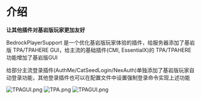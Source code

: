 # 介绍
**让其他插件对基岩版玩家更加友好**  
  
BedrockPlayerSupport 是一个优化基岩版玩家体验的插件，给服务器添加了基岩版 TPA/TPAHERE GUI，给主流的基础插件(CMI, EssentialX)的 TPA/TPAHERE 功能增加了基岩版GUI  
  
给部分主流登录插件(AuthMe/CatSeedLogin/NexAuth)单独添加了基岩版玩家自动登录功能，其他登录插件也可以在配置文件中设置强制登录命令实现上述功能

![TPAGUI.png](https://z1.ax1x.com/2023/11/02/piKRLWQ.png)
![TPA.png](https://z1.ax1x.com/2023/11/02/piKROzj.png)
![TPAGUI.png](https://z1.ax1x.com/2023/11/02/piKRqJg.png)